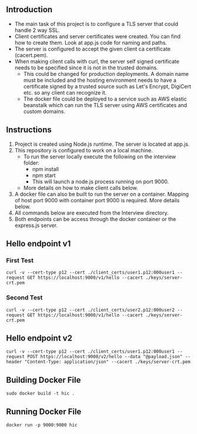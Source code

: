 ## Introduction

- The main task of this project is to configure a TLS server that could handle 2 way SSL. 
- Client certificates and server certificates were created. You can find how to create them. Look at app.js code for naming and paths.
- The server is configured to accept the given client ca certificate (cacert.pem). 
- When making client calls with curl, the server self signed certificate needs to be specified since it is not in the trusted domains.
    - This could be changed for production deployments. A domain name must be included and the hosting environment needs to have a certificate signed by a trusted source such as Let's Encrypt, DigiCert etc. so any client can recognize it.
    - The docker file could be deployed to a service such as AWS elastic beanstalk which can run the TLS server using AWS certificates and custom domains.

## Instructions

1. Project is created using Node.js runtime. The server is located at app.js.
2. This repository is configured to work on a local machine.
    - To run the server locally execute the following on the interview folder:
        - npm install
        - npm start
        - This will launch a node.js process running on port 9000.
    - More details on how to make client calls below.
3. A docker file can also be built to run the server on a container. Mapping of host port 9000 with container port 9000 is required. More details below.
4. All commands below are executed from the Interview directory.
5. Both endpoints can be access through the docker container or the express.js server.

## Hello endpoint v1

### First Test

`curl -v --cert-type p12 --cert ./client_certs/user1.p12:000user1 --request GET https://localhost:9000/v1/hello --cacert ./keys/server-crt.pem`

### Second Test

`curl -v --cert-type p12 --cert ./client_certs/user2.p12:000user2 --request GET https://localhost:9000/v1/hello --cacert ./keys/server-crt.pem`

## Hello endpoint v2

`curl -v --cert-type p12 --cert ./client_certs/user1.p12:000user1 --request POST https://localhost:9000/v2/hello --data "@payload.json" --header "Content-Type: application/json" --cacert ./keys/server-crt.pem`

## Building Docker File

`sudo docker build -t hic .`

## Running Docker File

`docker run -p 9000:9000 hic`
